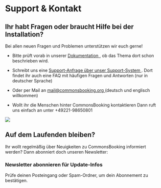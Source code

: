 #  Support & Kontakt

##  **Ihr habt Fragen oder braucht Hilfe bei der Installation?**

Bei allen neuen Fragen und Problemen unterstützen wir euch gerne!

  * Bitte prüft vorab in unserer [ Dokumentation ](/dokumentation/) , ob das Thema dort schon beschrieben wird.
  * Schreibt uns eine [ Support-Anfrage über unser Support-System ](https://support.commonsbooking.org) . Dort findet ihr auch eine FAQ mit häufigen Fragen und Antworten (nur in deutscher Sprache)
  * Oder per Mail an [ mail@commonsbooking.org ](mailto:mail@commonsbooking.org)
(deutsch und englisch willkommen)

  * Wollt ihr die Menschen hinter CommonsBooking kontaktieren
Dann ruft uns einfach an unter +49221-98650801

![](/img/icons-support-together.png)

##  Auf dem Laufenden bleiben?

Ihr wollt regelmäßig über Neuigkeiten zu CommonsBooking informiert werden?
Dann abonniert doch unseren Newsletter:

###  Newsletter abonnieren für Update-Infos

Prüfe deinen Posteingang oder Spam-Ordner, um dein Abonnement zu bestätigen.

<script setup>
import Newsletter from '.vitepress/components/Newsletter.vue';
</script>

<Newsletter />
